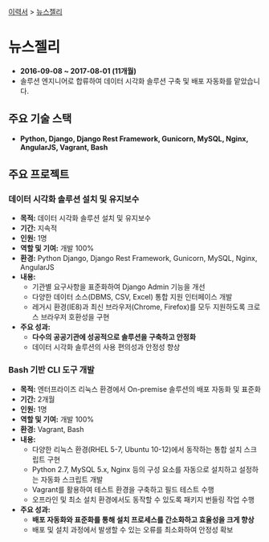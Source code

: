 [이력서](../README_KR.md) &gt; [뉴스젤리](./1_newsjelly_kr.md)

# 뉴스젤리

- **2016-09-08 ~ 2017-08-01 (11개월)**
- 솔루션 엔지니어로 합류하여 데이터 시각화 솔루션 구축 및 배포 자동화를 맡았습니다.

## 주요 기술 스택

- **Python, Django, Django Rest Framework, Gunicorn, MySQL, Nginx, AngularJS, Vagrant, Bash**

## 주요 프로젝트

### 데이터 시각화 솔루션 설치 및 유지보수

- **목적:** 데이터 시각화 솔루션 설치 및 유지보수  
- **기간:** 지속적  
- **인원:** 1명  
- **역할 및 기여:** 개발 100%  
- **환경:** Python Django, Django Rest Framework, Gunicorn, MySQL, Nginx, AngularJS  
- **내용:**  
  - 기관별 요구사항을 표준화하여 Django Admin 기능을 개선  
  - 다양한 데이터 소스(DBMS, CSV, Excel) 통합 지원 인터페이스 개발  
  - 레거시 환경(IE8)과 최신 브라우저(Chrome, Firefox)를 모두 지원하도록 크로스 브라우저 호환성을 구현  
- **주요 성과:**  
  - **다수의 공공기관에 성공적으로 솔루션을 구축하고 안정화**  
  - 데이터 시각화 솔루션의 사용 편의성과 안정성 향상  

### Bash 기반 CLI 도구 개발

- **목적:** 엔터프라이즈 리눅스 환경에서 On-premise 솔루션의 배포 자동화 및 표준화
- **기간:** 2개월
- **인원:** 1명
- **역할 및 기여:** 개발 100%
- **환경:** Vagrant, Bash
- **내용:**
  - 다양한 리눅스 환경(RHEL 5-7, Ubuntu 10-12)에서 동작하는 통합 설치 스크립트 구현
  - Python 2.7, MySQL 5.x, Nginx 등의 구성 요소를 자동으로 설치하고 설정하는 자동화 스크립트 개발
  - Vagrant를 활용하여 테스트 환경을 구축하고 필드 테스트 수행
  - 오프라인 및 최소 설치 환경에서도 동작할 수 있도록 패키지 번들링 작업 수행
- **주요 성과:**
  - **배포 자동화와 표준화를 통해 설치 프로세스를 간소화하고 효율성을 크게 향상**
  - 배포 및 설치 과정에서 발생할 수 있는 오류를 최소화하여 안정성 확보
